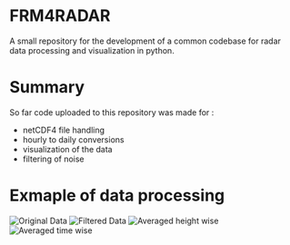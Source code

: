 # FRM4RADAR
A small repository for the development of a common codebase for radar data processing and visualization in python.


# Summary
So far code uploaded to this repository was made for :
- netCDF4 file handling
- hourly to daily conversions
- visualization of the data
- filtering of noise 

# Exmaple of data processing

![Original Data](mihaiboldeanu.github.com/FRM4RADAR/images/00_original_data.png)
![Filtered Data](mihaiboldeanu.github.com/FRM4RADAR/images/01_filtered_data.png)
![Averaged height wise](mihaiboldeanu.github.com/FRM4RADAR/images/averaged_data_500.png)
![Averaged time wise](mihaiboldeanu.github.com/FRM4RADAR/images/averaged_data_1h.png)
